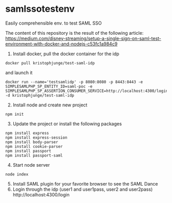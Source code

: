 # samlssotestenv
Easily comprehensible env. to test SAML SSO

The content of this repository is the result of the following article: https://medium.com/disney-streaming/setup-a-single-sign-on-saml-test-environment-with-docker-and-nodejs-c53fc1a984c9

1. Install docker, pull the docker container for the idp
```
docker pull kristophjunge/test-saml-idp
```
and launch it
```
docker run --name='testsamlidp' -p 8080:8080 -p 8443:8443 -e SIMPLESAMLPHP_SP_ENTITY_ID=saml-poc -e SIMPLESAMLPHP_SP_ASSERTION_CONSUMER_SERVICE=http://localhost:4300/login/callback -d kristophjunge/test-saml-idp
```
2. Install node and create new project
```
npm init
```
3. Update the project or install the following packages
```
npm install express
npm install express-session
npm install body-parser
npm install cookie-parser
npm install passport
npm install passport-saml
```
4. Start node server
```
node index
```
5. Install SAML plugin for your favorite browser to see the SAML Dance
6. Login through the idp (user1 and user1pass, user2 and user2pass)
http://localhost:4300/login

